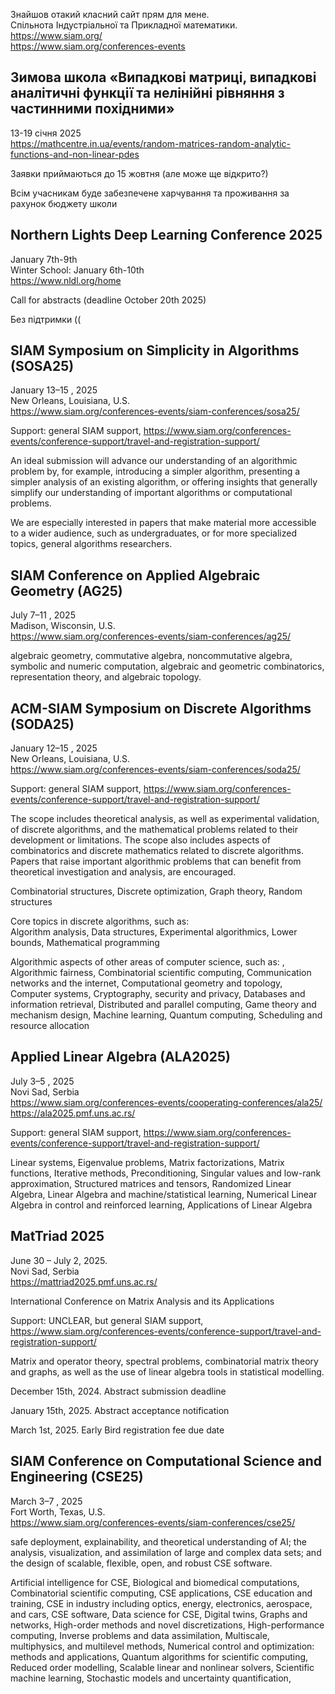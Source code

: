 Знайшов отакий класний сайт прям для мене.  
Спільнота Індустріальної та Прикладної математики.
https://www.siam.org/  
https://www.siam.org/conferences-events

## Зимова школа «Випадкові матриці, випадкові аналітичні функції та нелінійні рівняння з частинними похідними»
13-19 січня 2025  
https://mathcentre.in.ua/events/random-matrices-random-analytic-functions-and-non-linear-pdes

Заявки приймаються до 15 жовтня (але може ще відкрито?)

Всім учасникам буде забезпечене харчування та проживання за рахунок бюджету школи

## Northern Lights Deep Learning Conference 2025
January 7th-9th  
Winter School: January 6th-10th  
https://www.nldl.org/home

Call for abstracts (deadline October 20th 2025)

Без підтримки ((

## SIAM Symposium on Simplicity in Algorithms (SOSA25)
January 13–15 , 2025  
New Orleans, Louisiana, U.S.  
https://www.siam.org/conferences-events/siam-conferences/sosa25/

Support: general SIAM support, https://www.siam.org/conferences-events/conference-support/travel-and-registration-support/

An ideal submission will advance our understanding of an algorithmic problem by, for example, introducing a simpler algorithm, presenting a simpler analysis of an existing algorithm, or offering insights that generally simplify our understanding of important algorithms or computational problems.

We are especially interested in papers that make material more accessible to a wider audience, such as undergraduates, or for more specialized topics, general algorithms researchers.

## SIAM Conference on Applied Algebraic Geometry (AG25)
July 7–11 , 2025  
Madison, Wisconsin, U.S.  
https://www.siam.org/conferences-events/siam-conferences/ag25/

algebraic geometry, commutative algebra, noncommutative algebra, symbolic and numeric computation, algebraic and geometric combinatorics, representation theory, and algebraic topology.

## ACM-SIAM Symposium on Discrete Algorithms (SODA25)
January 12–15 , 2025  
New Orleans, Louisiana, U.S.  
https://www.siam.org/conferences-events/siam-conferences/soda25/

Support: general SIAM support, https://www.siam.org/conferences-events/conference-support/travel-and-registration-support/

The scope includes theoretical analysis, as well as experimental validation, of discrete algorithms, and the mathematical problems related to their development or limitations. The scope also includes aspects of combinatorics and discrete mathematics related to discrete algorithms. Papers that raise important algorithmic problems that can benefit from theoretical investigation and analysis, are encouraged.

Combinatorial structures, Discrete optimization, Graph theory, Random structures

Core topics in discrete algorithms, such as:  
Algorithm analysis, Data structures, Experimental algorithmics, Lower bounds, Mathematical programming

Algorithmic aspects of other areas of computer science, such as:  ,
Algorithmic fairness,
Combinatorial scientific computing,
Communication networks and the internet,
Computational geometry and topology,
Computer systems,
Cryptography, security and privacy,
Databases and information retrieval,
Distributed and parallel computing,
Game theory and mechanism design,
Machine learning,
Quantum computing,
Scheduling and resource allocation

## Applied Linear Algebra (ALA2025)
July 3–5 , 2025  
Novi Sad, Serbia  
https://www.siam.org/conferences-events/cooperating-conferences/ala25/  
https://ala2025.pmf.uns.ac.rs/

Support: general SIAM support, https://www.siam.org/conferences-events/conference-support/travel-and-registration-support/

Linear systems,
Eigenvalue problems,
Matrix factorizations,
Matrix functions,
Iterative methods,
Preconditioning,
Singular values and low-rank approximation,
Structured matrices and tensors,
Randomized Linear Algebra,
Linear Algebra and machine/statistical learning,
Numerical Linear Algebra in control and reinforced learning,
Applications of Linear Algebra


## MatTriad 2025
June 30 – July 2, 2025.  
Novi Sad, Serbia  
https://mattriad2025.pmf.uns.ac.rs/

International Conference on Matrix Analysis and its Applications


Support: UNCLEAR, but general SIAM support, https://www.siam.org/conferences-events/conference-support/travel-and-registration-support/

Matrix and operator theory, spectral problems, combinatorial matrix theory and graphs, as well as the use of linear algebra tools in statistical modelling.

December 15th, 2024.
Abstract submission deadline

January 15th, 2025.
Abstract acceptance notification

March 1st, 2025.
Early Bird registration fee due date

## SIAM Conference on Computational Science and Engineering (CSE25)
March 3–7 , 2025  
Fort Worth, Texas, U.S.  
https://www.siam.org/conferences-events/siam-conferences/cse25/

safe deployment, explainability, and theoretical understanding of AI; the analysis, visualization, and assimilation of large and complex data sets; and the design of scalable, flexible, open, and robust CSE software.

Artificial intelligence for CSE,
Biological and biomedical computations,
Combinatorial scientific computing,
CSE applications,
CSE education and training,
CSE in industry including optics, energy, electronics, aerospace, and cars,
CSE software,
Data science for CSE,
Digital twins,
Graphs and networks,
High-order methods and novel discretizations,
High-performance computing,
Inverse problems and data assimilation,
Multiscale, multiphysics, and multilevel methods,
Numerical control and optimization: methods and applications,
Quantum algorithms for scientific computing,
Reduced order modelling,
Scalable linear and nonlinear solvers,
Scientific machine learning,
Stochastic models and uncertainty quantification,
